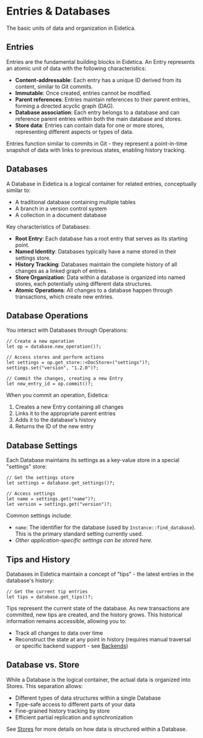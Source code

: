 # Entries & Databases

The basic units of data and organization in Eidetica.

## Entries

Entries are the fundamental building blocks in Eidetica. An Entry represents an atomic unit of data with the following characteristics:

- **Content-addressable**: Each entry has a unique ID derived from its content, similar to Git commits.
- **Immutable**: Once created, entries cannot be modified.
- **Parent references**: Entries maintain references to their parent entries, forming a directed acyclic graph (DAG).
- **Database association**: Each entry belongs to a database and can reference parent entries within both the main database and stores.
- **Store data**: Entries can contain data for one or more stores, representing different aspects or types of data.

Entries function similar to commits in Git - they represent a point-in-time snapshot of data with links to previous states, enabling history tracking.

## Databases

A Database in Eidetica is a logical container for related entries, conceptually similar to:

- A traditional database containing multiple tables
- A branch in a version control system
- A collection in a document database

Key characteristics of Databases:

- **Root Entry**: Each database has a root entry that serves as its starting point.
- **Named Identity**: Databases typically have a name stored in their settings store.
- **History Tracking**: Databases maintain the complete history of all changes as a linked graph of entries.
- **Store Organization**: Data within a database is organized into named stores, each potentially using different data structures.
- **Atomic Operations**: All changes to a database happen through transactions, which create new entries.

## Database Operations

You interact with Databases through Operations:

```rust,ignore
// Create a new operation
let op = database.new_operation()?;

// Access stores and perform actions
let settings = op.get_store::<DocStore>("settings")?;
settings.set("version", "1.2.0")?;

// Commit the changes, creating a new Entry
let new_entry_id = op.commit()?;
```

When you commit an operation, Eidetica:

1. Creates a new Entry containing all changes
2. Links it to the appropriate parent entries
3. Adds it to the database's history
4. Returns the ID of the new entry

## Database Settings

Each Database maintains its settings as a key-value store in a special "settings" store:

```rust,ignore
// Get the settings store
let settings = database.get_settings()?;

// Access settings
let name = settings.get("name")?;
let version = settings.get("version")?;
```

Common settings include:

- `name`: The identifier for the database (used by `Instance::find_database`). This is the primary standard setting currently used.
- _Other application-specific settings can be stored here._

<!-- TODO: Define more standard database settings if they emerge, e.g., for schema information or access control -->

## Tips and History

Databases in Eidetica maintain a concept of "tips" - the latest entries in the database's history:

```rust,ignore
// Get the current tip entries
let tips = database.get_tips()?;
```

Tips represent the current state of the database. As new transactions are committed, new tips are created, and the history grows. This historical information remains accessible, allowing you to:

- Track all changes to data over time
- Reconstruct the state at any point in history (requires manual traversal or specific backend support - see [Backends](backends.md))

<!-- TODO: Implement and document high-level history browsing APIs (e.g., `database.get_entry_at_timestamp()`, `database.diff()`) -->

## Database vs. Store

While a Database is the logical container, the actual data is organized into Stores. This separation allows:

- Different types of data structures within a single Database
- Type-safe access to different parts of your data
- Fine-grained history tracking by store
- Efficient partial replication and synchronization

See [Stores](stores.md) for more details on how data is structured within a Database.
